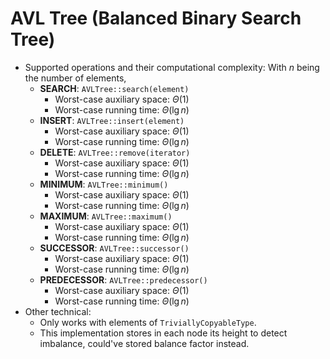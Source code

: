 # AVL Tree (Balanced Binary Search Tree)
* Supported operations and their computational complexity: With $n$ being the number of elements,
    * **SEARCH**: `AVLTree::search(element)`
        * Worst-case auxiliary space: $\Theta(1)$
        * Worst-case running time: $\Theta(\lg n)$
    * **INSERT**: `AVLTree::insert(element)` 
        * Worst-case auxiliary space: $\Theta(1)$
        * Worst-case running time: $\Theta(\lg n)$
    * **DELETE**: `AVLTree::remove(iterator)`
        * Worst-case auxiliary space: $\Theta(1)$
        * Worst-case running time: $\Theta(\lg n)$
    * **MINIMUM**: `AVLTree::minimum()`
        * Worst-case auxiliary space: $\Theta(1)$
        * Worst-case running time: $\Theta(\lg n)$
    * **MAXIMUM**: `AVLTree::maximum()`
        * Worst-case auxiliary space: $\Theta(1)$
        * Worst-case running time: $\Theta(\lg n)$
    * **SUCCESSOR**: `AVLTree::successor()`
        * Worst-case auxiliary space: $\Theta(1)$
        * Worst-case running time: $\Theta(\lg n)$
    * **PREDECESSOR**: `AVLTree::predecessor()`
        * Worst-case auxiliary space: $\Theta(1)$
        * Worst-case running time: $\Theta(\lg n)$
* Other technical:
    * Only works with elements of `TriviallyCopyableType`.
    * This implementation stores in each node its height to detect imbalance, could've stored balance factor instead.